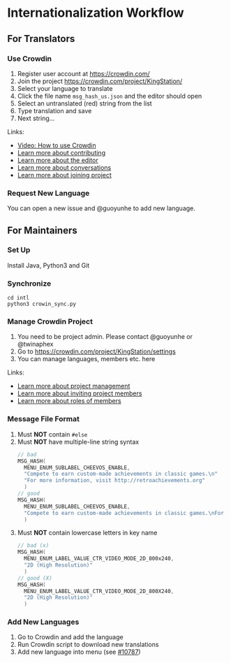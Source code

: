 # Internationalization Workflow

## For Translators

### Use Crowdin

1. Register user account at https://crowdin.com/
2. Join the project https://crowdin.com/project/KingStation/
3. Select your language to translate
4. Click the file name `msg_hash_us.json` and the editor should open
5. Select an untranslated (red) string from the list
6. Type translation and save
7. Next string...

Links:
- [Video: How to use Crowdin](https://www.youtube.com/watch?v=kRMeCCr-D7s)
- [Learn more about contributing](https://support.crowdin.com/for-volunteer-translators/)
- [Learn more about the editor](https://support.crowdin.com/online-editor/)
- [Learn more about conversations](https://support.crowdin.com/conversations/)
- [Learn more about joining project](https://support.crowdin.com/joining-translation-project/)

### Request New Language

You can open a new issue and @guoyunhe to add new language.

## For Maintainers

### Set Up

Install Java, Python3 and Git

### Synchronize

```
cd intl
python3 crowin_sync.py
```

### Manage Crowdin Project

1. You need to be project admin. Please contact @guoyunhe or @twinaphex
2. Go to https://crowdin.com/project/KingStation/settings
3. You can manage languages, members etc. here

Links:
- [Learn more about project management](https://support.crowdin.com/advanced-project-setup/)
- [Learn more about inviting project members](https://support.crowdin.com/inviting-participants/)
- [Learn more about roles of members](https://support.crowdin.com/modifying-project-participants-roles/)

### Message File Format

1. Must **NOT** contain `#else`
2. Must **NOT** have multiple-line string syntax
   ```cpp
   // bad
   MSG_HASH(
     MENU_ENUM_SUBLABEL_CHEEVOS_ENABLE,
     "Compete to earn custom-made achievements in classic games.\n"
     "For more information, visit http://retroachievements.org"
     )
   // good
   MSG_HASH(
     MENU_ENUM_SUBLABEL_CHEEVOS_ENABLE,
     "Compete to earn custom-made achievements in classic games.\nFor more information, visit http://retroachievements.org"
     )
   ```
3. Must **NOT** contain lowercase letters in key name
   ```cpp
   // bad (x)
   MSG_HASH(
     MENU_ENUM_LABEL_VALUE_CTR_VIDEO_MODE_2D_800x240,
     "2D (High Resolution)"
     )
   // good (X)
   MSG_HASH(
     MENU_ENUM_LABEL_VALUE_CTR_VIDEO_MODE_2D_800X240,
     "2D (High Resolution)"
     )
   ```

### Add New Languages

1. Go to Crowdin and add the language
2. Run Crowdin script to download new translations
3. Add new language into menu (see [#10787](https://github.com/libretro/KingStation/pull/10787))

